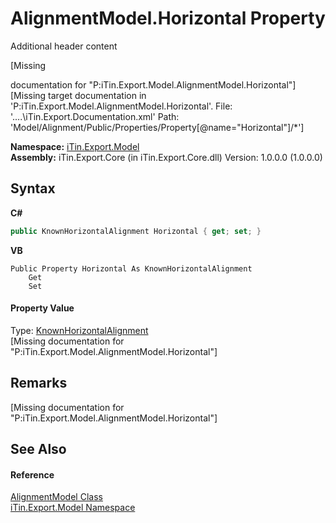 # AlignmentModel.Horizontal Property 
Additional header content 

\[Missing <summary> documentation for "P:iTin.Export.Model.AlignmentModel.Horizontal"\]\[Missing <include> target documentation in 'P:iTin.Export.Model.AlignmentModel.Horizontal'.  File: '..\..\iTin.Export.Documentation.xml' Path: 'Model/Alignment/Public/Properties/Property[@name="Horizontal"]/*'\]

**Namespace:**&nbsp;<a href="N_iTin_Export_Model">iTin.Export.Model</a><br />**Assembly:**&nbsp;iTin.Export.Core (in iTin.Export.Core.dll) Version: 1.0.0.0 (1.0.0.0)

## Syntax

**C#**<br />
``` C#
public KnownHorizontalAlignment Horizontal { get; set; }
```

**VB**<br />
``` VB
Public Property Horizontal As KnownHorizontalAlignment
	Get
	Set
```


#### Property Value
Type: <a href="T_iTin_Export_Model_KnownHorizontalAlignment">KnownHorizontalAlignment</a><br />\[Missing <value> documentation for "P:iTin.Export.Model.AlignmentModel.Horizontal"\]

## Remarks
\[Missing <remarks> documentation for "P:iTin.Export.Model.AlignmentModel.Horizontal"\]

## See Also


#### Reference
<a href="T_iTin_Export_Model_AlignmentModel">AlignmentModel Class</a><br /><a href="N_iTin_Export_Model">iTin.Export.Model Namespace</a><br />